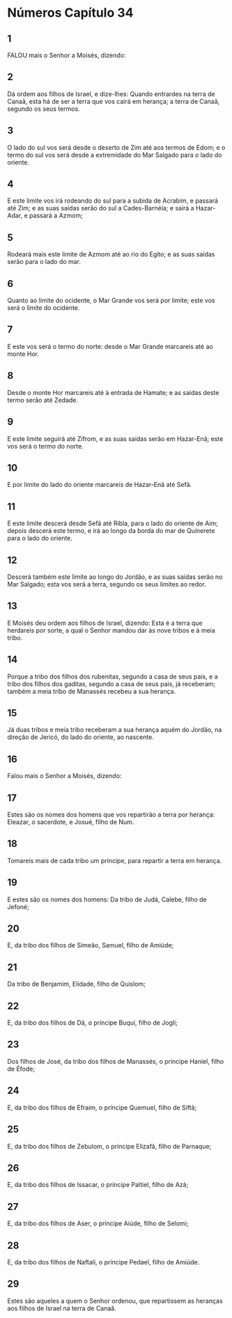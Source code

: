 # Números Capítulo 34

## 1
FALOU mais o Senhor a Moisés, dizendo:

## 2
Dá ordem aos filhos de Israel, e dize-lhes: Quando entrardes na terra de Canaã, esta há de ser a terra que vos cairá em herança; a terra de Canaã, segundo os seus termos.

## 3
O lado do sul vos será desde o deserto de Zim até aos termos de Edom; e o termo do sul vos será desde a extremidade do Mar Salgado para o lado do oriente.

## 4
E este limite vos irá rodeando do sul para a subida de Acrabim, e passará até Zim; e as suas saídas serão do sul a Cades-Barnéia; e sairá a Hazar-Adar, e passará a Azmom;

## 5
Rodeará mais este limite de Azmom até ao rio do Egito; e as suas saídas serão para o lado do mar.

## 6
Quanto ao limite do ocidente, o Mar Grande vos será por limite; este vos será o limite do ocidente.

## 7
E este vos será o termo do norte: desde o Mar Grande marcareis até ao monte Hor.

## 8
Desde o monte Hor marcareis até à entrada de Hamate; e as saídas deste termo serão até Zedade.

## 9
E este limite seguirá até Zifrom, e as suas saídas serão em Hazar-Enã; este vos será o termo do norte.

## 10
E por limite do lado do oriente marcareis de Hazar-Enã até Sefã.

## 11
E este limite descerá desde Sefã até Ribla, para o lado do oriente de Aim; depois descerá este termo, e irá ao longo da borda do mar de Quinerete para o lado do oriente.

## 12
Descerá também este limite ao longo do Jordão, e as suas saídas serão no Mar Salgado; esta vos será a terra, segundo os seus limites ao redor.

## 13
E Moisés deu ordem aos filhos de Israel, dizendo: Esta é a terra que herdareis por sorte, a qual o Senhor mandou dar às nove tribos e à meia tribo.

## 14
Porque a tribo dos filhos dos rubenitas, segundo a casa de seus pais, e a tribo dos filhos dos gaditas, segundo a casa de seus pais, já receberam; também a meia tribo de Manassés recebeu a sua herança.

## 15
Já duas tribos e meia tribo receberam a sua herança aquém do Jordão, na direção de Jericó, do lado do oriente, ao nascente.

## 16
Falou mais o Senhor a Moisés, dizendo:

## 17
Estes são os nomes dos homens que vos repartirão a terra por herança: Eleazar, o sacerdote, e Josué, filho de Num.

## 18
Tomareis mais de cada tribo um príncipe, para repartir a terra em herança.

## 19
E estes são os nomes dos homens: Da tribo de Judá, Calebe, filho de Jefoné;

## 20
E, da tribo dos filhos de Simeão, Samuel, filho de Amiúde;

## 21
Da tribo de Benjamim, Elidade, filho de Quislom;

## 22
E, da tribo dos filhos de Dã, o príncipe Buqui, filho de Jogli;

## 23
Dos filhos de José, da tribo dos filhos de Manassés, o príncipe Haniel, filho de Éfode;

## 24
E, da tribo dos filhos de Efraim, o príncipe Quemuel, filho de Siftã;

## 25
E, da tribo dos filhos de Zebulom, o príncipe Elizafã, filho de Parnaque;

## 26
E, da tribo dos filhos de Issacar, o príncipe Paltiel, filho de Azã;

## 27
E, da tribo dos filhos de Aser, o príncipe Aiúde, filho de Selomi;

## 28
E, da tribo dos filhos de Naftali, o príncipe Pedael, filho de Amiúde.

## 29
Estes são aqueles a quem o Senhor ordenou, que repartissem as heranças aos filhos de Israel na terra de Canaã.

